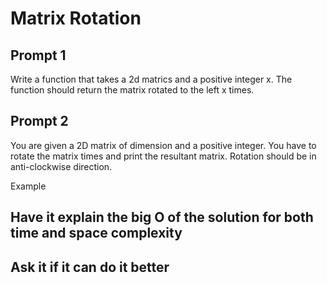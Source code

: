 # Matrix Rotation

## Prompt 1

Write a function that takes a 2d matrics and a positive integer x. The function should return the matrix rotated to the left x times.

## Prompt 2

You are given a 2D matrix of dimension and a positive integer. You have to rotate the matrix times and print the resultant matrix. Rotation should be in anti-clockwise direction. 

Example

## Have it explain the big O of the solution for both time and space complexity

## Ask it if it can do it better
